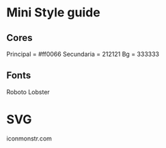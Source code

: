 # Mini Style guide

## Cores
Principal  = #ff0066
Secundaria = 212121
Bg = 333333

## Fonts
Roboto
Lobster


# SVG
iconmonstr.com
